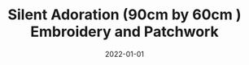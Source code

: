 ---
title: Silent Adoration (90cm by 60cm ) Embroidery and Patchwork  
summary:  Krishna is silently absorbed in Radharani’s divine beauty, his gaze full of love and wonder as the world fades around them.
tags:
  - Textile
  - Devotion
  - RadhaKrishna
date: 2022-01-01
external_link: ''
---